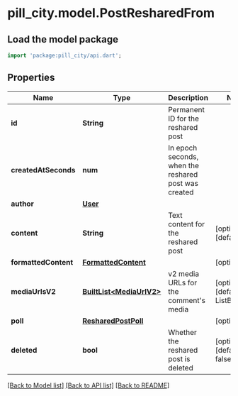 # pill_city.model.PostResharedFrom

## Load the model package
```dart
import 'package:pill_city/api.dart';
```

## Properties
Name | Type | Description | Notes
------------ | ------------- | ------------- | -------------
**id** | **String** | Permanent ID for the reshared post | 
**createdAtSeconds** | **num** | In epoch seconds, when the reshared post was created | 
**author** | [**User**](User.md) |  | 
**content** | **String** | Text content for the reshared post | [optional] [default to '']
**formattedContent** | [**FormattedContent**](FormattedContent.md) |  | [optional] 
**mediaUrlsV2** | [**BuiltList&lt;MediaUrlV2&gt;**](MediaUrlV2.md) | v2 media URLs for the comment's media | [optional] [default to ListBuilder()]
**poll** | [**ResharedPostPoll**](ResharedPostPoll.md) |  | [optional] 
**deleted** | **bool** | Whether the reshared post is deleted | [optional] [default to false]

[[Back to Model list]](../README.md#documentation-for-models) [[Back to API list]](../README.md#documentation-for-api-endpoints) [[Back to README]](../README.md)


